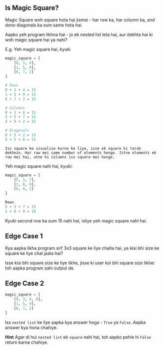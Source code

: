 ```ngMeta

```

## Is Magic Square?
Magic Square woh square hota hai jismei - har row ka, har column ka, and dono diagonals ka sum same hota hai.

Aapko yeh program likhna hai - jo ek nested list leta hai, aur dekhta hai ki woh magic square hai ya nahi?

E.g. Yeh magic square hai, kyuki
```python
magic_square = [
    [8, 3, 4],
    [1, 5, 9],
    [6, 7, 2]
]
```

```python
# Rows
8 + 3 + 4 = 15
1 + 5 + 9 = 15
6 + 7 + 2 = 15

# Columns
8 + 1 + 6 = 15
3 + 5 + 7 = 15
4 + 9 + 2 = 15

# Diagonals
8 + 5 + 2 = 15
4 + 5 + 6 = 15
```

    Iss square ko visualise karne ke liye, isse ek square ki tarah dekhein. Har row mei same number of elements honge. Jitne elements ek row mei hai, utne hi columns iss square mei honge.

Yeh magic square nahi hai, kyuki:
```python
magic_square = [
    [5, 3, 7],
    [1, 8, 9],
    [6, 4, 2]
]
```

```python
Rows
5 + 3 + 7 = 15
1 + 8 + 9 = 18
```

Kyuki second row ka sum 15 nahi hai, isliye yeh magic square nahi hai.

## Edge Case 1
Kya aapka likha program sirf 3x3 square ke liye chalta hai, ya kisi bhi size ke square ke liye chal jaata hai?

Isse kisi bhi square size ke liye likhe, jisse ki user koi bhi square size likhei toh aapka program sahi output de.

## Edge Case 2
```python
magic_square = [
    [8, 3, 4, 0],
    [1, 5, 9],
    [6, 7, 2]
]
```

Iss `nested list` ke liye aapka kya answer hoga - `True` ya `False`. Aapka answer kya hona chahiye.

**Hint**
Agar di hui `nested list` ek `square` nahi hai, toh aapko pehle hi `False` return karna chahiye.

